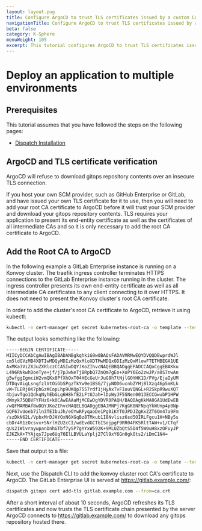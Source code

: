 ```yaml
---
layout: layout.pug
title: Configure ArgoCD to trust TLS certificates issued by a custom CA
navigationTitle: Configure ArgoCD to trust TLS certificates issued by a custom CA
beta: false
category: K-Sphere
menuWeight: 105
excerpt: This tutorial configures ArgoCD to trust TLS certificates issued by a custom TLS certificates authority (CA).
---
```


# Deploy an application to multiple environments

## Prerequisites

This tutorial assumes that you have followed the steps on the following pages:

- [Dispatch Installation](../../../install/)

## ArgoCD and TLS certificate verification

ArgoCD will refuse to download gitops repository contents over an insecure TLS connection.

If you host your own SCM provider, such as GitHub Enterprise or GitLab, and have issued your own TLS
certificate for it to use, then you will need to add your root CA certificate to ArgoCD before it
will trust your SCM provider and download your gitops repository contents. TLS requires
your application to present its end-entity certificate as well as the certificates of all
intermediate CAs and so it is only necessary to add the root CA certificate to ArgoCD.

## Add the Root CA to ArgoCD

In the following example a GitLab Enterprise instance is running on a Konvoy cluster. The traefik
ingress controller terminates HTTPS connections to the GitLab Enterprise instance running in the
cluster. The ingress controller presents its own end-entity certificate as well as all intermediate
CA certificates to any client connecting to it over HTTPS. It does not need to present the Konvoy
cluster's root CA certificate.

In order to add the cluster's root CA certificate to ArgoCD, retrieve it using kubectl:

```sh
kubectl -n cert-manager get secret kubernetes-root-ca -o template --template='{{index .data "tls.crt" | base64decode }}'
```

The output looks something like the following:

```sh
-----BEGIN CERTIFICATE-----
MIICyDCCAbCgAwIBAgIBADANBgkqhkiG9w0BAQsFADAVMRMwEQYDVQQDEwprdWJl
cm5ldGVzMB4XDTIwMDQyMDIzMzQxMloXDTMwMDQxODIzMzQxMlowFTETMBEGA1UE
AxMKa3ViZXJuZXRlczCCASIwDQYJKoZIhvcNAQEBBQADggEPADCCAQoCggEBAKku
L496RNkwhDoeTye+jf/j7pJwNeTjBRpbQ7ZnQm7gEo+XoPY6Eo2zwJP/a0S7nwAn
g5wfggIgmciW2vmQKx8PfXhOxT04HEcGeUrJuG8h7tNjlGOYHK1D/FVg/EjaIyUM
DTDqvAigLsngfzlVtOiGbSPgzTkYw9e1BSG/7jyNOD6ucnbZYHj8lXzq46p5mKLk
vW+TLERj0K7phGzKCopLhp9UKQp7557rdf1jHyAxTvFIouVQNGL+R2SkpR9wuXQT
4bjuvTgo1QdkqNyhEbGLg6H8kfE2LFtUJah+lDpWyJF5SNen0013ECCGwubP1HPW
dWnyk75QBVFYFHz6+k0CAwEAAaMjMCEwDgYDVR0PAQH/BAQDAgKkMA8GA1UdEwEB
/wQFMAMBAf8wDQYJKoZIhvcNAQELBQADggEBAJMNPj7KgGK8NFNpqYkWUnp4p0Np
GQF67vUoeb7iln3TEIbuJh/eOYwRFyqaoDe1Pg0iKYT0JPDJZgKxZZT6Om47a9Fm
/szDkN62L/VpbxMrDJAYOxN6XGqBz8TMxub1I8Nvlisz6sd5OIRLFgcu1H+NBy5s
cbDr4R1zOcsvx+SNrlHZU2cCI/wdEvdGCTbISojpgF9RR04FK5RltTAW+v1/CTqf
qUs21WivraywpanDnhGTbf7ySP7gYYxW592K+9MLUZbQtS5D4f5W0uH8xzOFuyJP
EJKZkA+7YAjqs7Jpe6Uq76ElLBVULaYplj27Cl9xY6Gn0gkOts2/iDmC1N4=
-----END CERTIFICATE-----
```

Save that output to a file:

```sh
kubectl -n cert-manager get secret kubernetes-root-ca -o template --template='{{index .data "tls.crt" | base64decode }}' > ca.crt
```

Next, use the Dispatch CLI to add the konvoy cluster root CA's certificate to ArgoCD. The GitLab Enterprise UI is served at https://gitlab.example.com/:

```sh
dispatch gitops cert add-tls gitlab.example.com --from=ca.crt
```

After a short interval of about 10 seconds, ArgoCD refreshes its TLS certificates and now trusts the TLS certificate chain presented by the server ArgoCD connects to https://gitlab.example.com/ to download any gitops repository hosted there.
